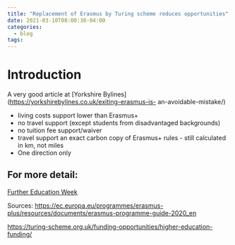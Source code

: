 ```yaml
---
title: "Replacement of Erasmus by Turing scheme reduces opportunities"
date: 2021-03-10T08:00:30-04:00
categories:
  - blog
tags:
---
```


# Introduction

 A very good article at [Yorkshire Bylines](https://yorkshirebylines.co.uk/exiting-erasmus-is-
an-avoidable-mistake/)

- living costs support lower than Erasmus+
- no travel support (except students from disadvantaged backgrounds) 
- no tuition fee support/waiver
- travel support an exact carbon copy of Erasmus+ rules - still calculated in km, not miles
- One direction only

## For more detail:
 [Further Education Week](https://feweek.co.uk/2021/03/09/the-turing-scheme-has-big-boots-to-fill/)

Sources: https://ec.europa.eu/programmes/erasmus-plus/resources/documents/erasmus-programme-guide-2020_en 

https://turing-scheme.org.uk/funding-opportunities/higher-education-funding/
